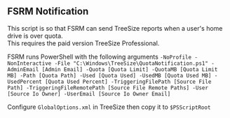 ## FSRM Notification
This script is so that FSRM can send TreeSize reports when a user's home drive is over quota.  
This requires the paid version TreeSize Professional.  

FSRM runs PowerShell with the following arguments `-NoProfile -NonInteractive -File "C:\Windows\TreeSize\QuotaNotification.ps1" -AdminEmail [Admin Email] -Quota [Quota Limit] -QuotaMB [Quota Limit MB] -Path [Quota Path] -Used [Quota Used] -UsedMB [Quota Used MB] -UsedPercent [Quota Used Percent] -TriggeringFilePath [Source File Path] -TriggeringFileRemotePath [Source File Remote Paths] -User [Source Io Owner] -UserEmail [Source Io Owner Email]`

Configure `GlobalOptions.xml` in TreeSize then copy it to `$PSScriptRoot`
